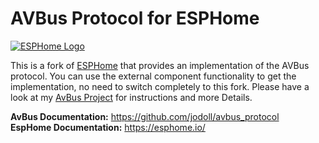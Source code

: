 # AVBus Protocol for ESPHome 
[![ESPHome Logo](https://esphome.io/_images/logo-text.png)](https://esphome.io/)

This is a fork of [ESPHome](https://esphome.io/) that provides an implementation of the AVBus protocol.
You can use the external component functionality to get the implementation, no need to switch completely to this fork.
Please have a look at my [AvBus Project](https://github.com/jodoll/avbus_protocol) for instructions and more Details.


**AvBus Documentation:** https://github.com/jodoll/avbus_protocol  
**EspHome Documentation:** https://esphome.io/  

